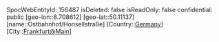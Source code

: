 ﻿---
location: [50.11137,8.708612]
type: Station
tags:
- geo/Station

---
SpocWebEntityId: 156487
isDeleted: false
isReadOnly: false
confidential: public
[geo-lon::8.708612]
[geo-lat::50.11137]
[name::Ostbahnhof/Honsellstraße]
[Country::[Germany](geo/Continent/Europe/Germany.md)]
[City::[Frankfurt@Main](geo/Continent/Europe/Germany/Hessen/Frankfurt@Main.md)]

